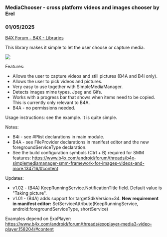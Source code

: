 ###  MediaChooser - cross platform videos and images chooser by Erel
### 01/05/2025
[B4X Forum - B4X - Libraries](https://www.b4x.com/android/forum/threads/161093/)

This library makes it simple to let the user choose or capture media.  
  
![](https://www.b4x.com/android/forum/attachments/153679)  
  
Features:  

- Allows the user to capture videos and still pictures (B4A and B4i only).
- Allows the user to pick videos and pictures.
- Very easy to use together with SimpleMediaManager.
- Detects images mime types. Jpeg and Gifs.
- Works with a progress bar that shows when items need to be copied. This is currently only relevant to B4A.
- B4A - no permissions needed.

Usage instructions: see the example. It is quite simple.  
  
Notes:  

- B4i - see #Plist declarations in main module.
- B4A - see FileProvider declarations in manifest editor and the new foregroundServiceType declaration.
- See the build configuration symbols (Ctrl + B) required for SMM features: <https://www.b4x.com/android/forum/threads/b4x-simplemediamanager-smm-framework-for-images-videos-and-more.134716/#content>

Updates:  
  
- v1.02 - (B4A) KeepRunningService.NotificationTitle field. Default value is "Taking picture".  
- v1.01 - (B4A) adds support for targetSdkVersion=34. **New requirement in manifest editor:** SetServiceAttribute(KeepRunningService, android:foregroundServiceType, shortService)  
  
Examples depend on ExoPlayer: <https://www.b4x.com/android/forum/threads/exoplayer-media3-video-player.158204/#content>